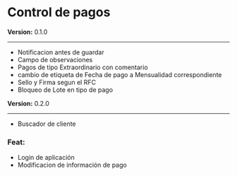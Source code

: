 # Control de pagos

<b>Version:</b> 0.1.0
<hr />
  <ul>
    <li>Notificacion antes de guardar</li>
    <li>Campo de observaciones</li>
    <li>Pagos de tipo Extraordinario con comentario</li>
    <li>cambio de etiqueta de Fecha de pago a Mensualidad correspondiente</li>
    <li>Sello y Firma segun el RFC</li>   
    <li>Bloqueo de Lote en tipo de pago</li>
  </ul>


<b>Version:</b> 0.2.0
<hr />
  <ul>
    <li>Buscador de cliente</li>
  </ul>

### Feat: 
  <ul>
    <li>Login de aplicación</li>
    <li>Modificacion de información de pago</li>
  </ul>


